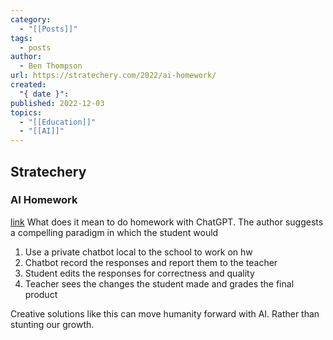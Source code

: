 ```yaml
---
category:
  - "[[Posts]]"
tags:
  - posts
author:
  - Ben Thompson
url: https://stratechery.com/2022/ai-homework/
created:
  "{ date }": 
published: 2022-12-03
topics:
  - "[[Education]]"
  - "[[AI]]"
---
```


## Stratechery
### AI Homework
[link](https://stratechery.com/2022/ai-homework/)
What does it mean to do homework with ChatGPT.
The author suggests a compelling paradigm in which the student would
1. Use a private chatbot local to the school to work on hw
2. Chatbot record the responses and report them to the teacher
3. Student edits the responses for correctness and quality
4. Teacher sees the changes the student made and grades the final product

Creative solutions like this can move humanity forward with AI. Rather than stunting our growth.